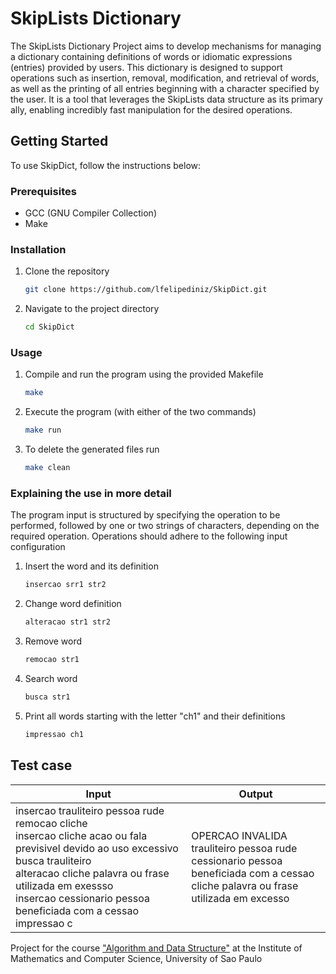 # SkipLists Dictionary

The SkipLists Dictionary Project aims to develop mechanisms for managing a dictionary containing definitions of words or idiomatic expressions (entries) provided by users. This dictionary is designed to support operations such as insertion, removal, modification, and retrieval of words, as well as the printing of all entries beginning with a character specified by the user. It is a tool that leverages the SkipLists data structure as its primary ally, enabling incredibly fast manipulation for the desired operations.

## Getting Started

To use SkipDict, follow the instructions below:

### Prerequisites

- GCC (GNU Compiler Collection)
- Make

### Installation

1. Clone the repository

    ```bash
    git clone https://github.com/lfelipediniz/SkipDict.git
    ```

2. Navigate to the project directory

    ```bash
    cd SkipDict
    ```

### Usage

1. Compile and run the program using the provided Makefile

    ```bash
    make
    ```

2. Execute the program (with either of the two commands)

    ```bash
    make run
    ```

3. To delete the generated files run

    ```bash
    make clean
    ```

### Explaining the use in more detail

The program input is structured by specifying the operation to be performed, followed by one or two strings of characters, depending on the required operation. Operations should adhere to the following input configuration

1. Insert the word and its definition

    ```bash
    insercao srr1 str2
    ```

2. Change word definition

    ```bash
    alteracao str1 str2
    ```

3. Remove word

    ```bash
    remocao str1 
    ```
4. Search word

    ```bash
    busca str1 
    ```

5. Print all words starting with the letter "ch1" and their definitions

    ```bash
    impressao ch1 
    ```



## Test case

<table align="center">
<thead>
<tr>
<th>Input</th>
<th>Output</th>
</tr>
</thead>
<tbody>
<tr>
<td>insercao trauliteiro pessoa rude<br>
remocao cliche<br>
insercao cliche acao ou fala previsivel devido ao uso excessivo<br>
busca trauliteiro <br>
alteracao cliche palavra ou frase utilizada em exessso <br>
insercao cessionario pessoa beneficiada com a cessao <br>
impressao c <br>
</td>
<td> 
OPERCAO INVALIDA <br>
trauliteiro pessoa rude<br>
cessionario pessoa beneficiada com a cessao <br>
cliche palavra ou frase utilizada em excesso <br>
</td>
</table>

Project for the course ["Algorithm and Data Structure"](https://uspdigital.usp.br/jupiterweb/obterDisciplina?sgldis=SSC0902) at the Institute of Mathematics and Computer Science, University of Sao Paulo



